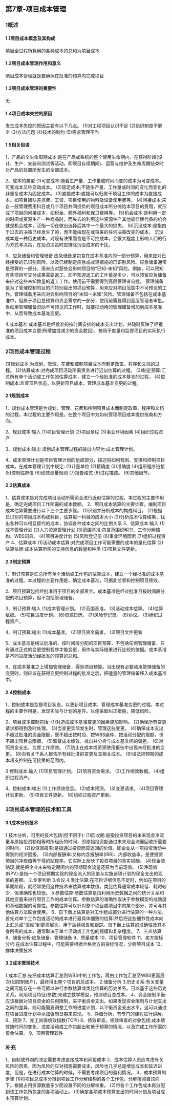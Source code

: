 ## 第7章-项目成本管理

### 1概述

#### 1.1项目成本概念及其构成

项目全过程所耗用的各种成本的总和为项目成本

#### 1.2项目成本管理作用和意义

项目成本管理就是要确保在批准的预算内完成项目

#### 1.3项目成本管理的重要性

无

#### 1.4项目成本失控的原因

发生成本失控的原因主要有以下几点。
(1)对工程项目认识不足
(2)组织制度不健全
(3)方法问题
(4)技术的制约
(5)需求管理不当

#### 1.5相关俗语

1、产品的全生命周期成本:是在产品或系统的整个使用生命期内，在获得阶段(设计、生产、安装和测试等活动，即项目存续期间)、运营与维护及生命周期结束时对产品的处置所发生的全部成本。

2、成本的类型
(1)可变成本:随着生产量、工作量或时间而变的成本为可变成本。可变成本又称变动成本。
(2)固定成本;不随生产量、工作量或时间的变化而变化的非重复成本为固定成本。
(3)直接成本:直接可以归属干项目工作的成本为直接成本。如项目团队差旅费、工资、项目使用的物料及设备使用费等。
(4)间接成本:来自一般管理费用科目或几个项目共同担负的项目成本所分摊给本项目的费用，就形成了项目的间接成本，如税金、额外福利和保卫费用等。
(5)机会成本:是利用一定的时间或资源生产一种商品时，而失去的利用这些资源生产其他最佳替代品的机会就是机会成本，泛指一切在做出选择后其中一个最大的损失。
(6)沉没成本:是指由于过去的决策已经发生了的，而不能由现在或将来的任何决策改变的成本。
沉没成本是一种历史成本，对现有决策而言是不可控成本，会很大程度上影响人们的行为方式与决策，在投资决策时应排除沉没成本的干扰。

3、应急储备和管理储备
应急储备是包含在成本基准内的一部分预算，用来应对已经接受的已识别风险，以及已经制定应急或减轻措施的已识别风险。应急储备通常是预算的一部分，用来应对那些会影响项目的“已知-未知”风险。例如，可以预知有些项目可交付成果需要返工，却不知道返工的工作量是多少，可以预留应急储备来应对这些未知数量的返工工作。使用前不需要得到高层管理者宙批。
管理储备是为了管理控制的目的而特别留出的项目预算，用来应对项目范围中不可预见的工作。管理储备用来应对会影响项目的“未知一未知”风险。管理储备不包括在成本基准中，但属于项目总预算和资金需求的一部分，使用前需要得到高层管理者审批。当动用管理储备资助不可预见的工作时，就要把动用的管理储备增加到成本基准中，从而导致成本基准变更。

4.成本基准
成本基准是经批准的按时间安排的成本支出计划，并随时反映了经批准的项目成本变更(所增加或减少的资金数目)，被用于度量和监督项目的实际执行成本。

### 2项目成本管理过程

(1)规划成本:为规划、管理、花费和控制项目成本而制定政策、程序和文档的过程。
(2)估算成本:对完成项目活动所需资金进行近似估算的过程。
(3)制定预算:汇总所有单个活动或工作包的估算成本，建立一个经批准的成本基准的过程。
(4)控制成本:监督项目状态，以更新项目成本，管理成本基准变更的过程。

#### 2.1规划成本

1、规划成本管理是为规划、管理、花费和控制项目成本而制定政策、程序和文档的过程，本过程的主要作用是。在整个项目中为如何管理项目成本提供指南和方向。

2、规划成本:输入
(1)项目管理计划
(2)项目章程
(3)事业环境因素
(4)组织过程资产

3、规划成本:输出
规划成本管理过程的输出内容为:成本管理计划。

4、成本管理计划是项目管理计划的组成部分，描述将如何规划、安排和控制项目成本。在成本管理计划中规定:
(1)计量单位
(2)精确度
(3)准确度
(4)组织程序链接
(5)控制临界值
(6)绩效测量规则
(7)报告格式
(8)过程描述。
(9)其他细节。

#### 2.2估算成本

1、估算成本是对完成项目活动所需资金进行近似估算的过程。本过程的主要作用是，确定完成项目工作所需的成本数额。
2、项目成本估算的主要步骤，编制项目成本估算需要进行以下三个主要步骤。
(1)识别并分析成本的构成科目。
(2)根据已识别的项目成本构成科目，估算每一科目的成本大小
(3)分析成本估算结果，找出各种可以相互替代的成本，协调各种成本之间的比例关系
3、估算成本:输入
(1)成本管理计划
(2)人力资源管理计划
(3)范围基准:包含范围说明书、工作分解结构、WBS词典。
(4)项目进度计划
(5)风险登记册
(6)事业环境因素
(7)组织过程资产
4、估算成本
(1)活动成本估算:对完成项目工作可能需要的成本的量化估算
(2)估算依据:成本估算所需的支持信息的数量和种类
(3)项目文件更新。

#### 2.3制定预算

1、制订预算是汇总所有单个活动或工作包的估算成本，建立一个经批准的成本基准的过程。本过程的主要作用是，确定成本基准，可据此监督和控制项目绩效。

2、项目预算包括经批准用于项目的全部资金。成本基准是经过批准且按时间段分配的项目预算，但不包括管理储备。

3、制订预算:输入
(1)成本管理计划。
(2)范围基准。
(3)活动成本估算。
(4)估算依据。
(5)项目进度计划。
(6)资源日历。
(7)风险登记册。
(8)协议。
(9)组织过程资产。

4、制订预算:输出
(1)成本基准。
(2)项目资金需求。
(3)项目文件更新

5、成本基准是经过批准的、按时间段分配的项目预算，不包括任何管理储备，只有通过正式的变更控制程序才能变更，用作与实际结果进行比较的依据。成本基准是不同进度活动经批准的预算的总和。

6、在成本基准之上增加管理储备，得到项目预算。当出现有必要动用管理储备的变更时，则应该在获得变更控制过程的批准之后，把适量的管理储备移入成本基准中。

#### 2.4控制成本

1、控制成本是监督项目状态，以更新项目成本，管理成本基准变更的过程。本过程的主要作用是，发现实际与计划的差异。以便采取纠正措施，降低风险。

2、项目成本控制包括:
(1)对造成成本基准变更的因素施加影响。
(2)确保所有变更请求都得到及时处理。
(3)当变更实际发生时，管理这些变更。
(4)确保成本支出不超过批准的资金限额，既不超出按时段、按WBS组件、按活动分配的限额，也不超出项目总限额。
(5)监督成本绩效，找出并分析与成本基准间的偏差。
(6)对照资金支出，监督工作绩效。
(7)防止在成本或资源使用报告中出现未经批准的变更。
(8)向有关干系人报告所有经批准的变更及其相关成本。
(9)设法把预期的成本超支控制在可接受的范围内。

3 控制成本:输入
(1)项目管理计划。
(2)项目资金需求。
(3)工作绩效数据。
(4)组织过程资产。

4、控制成本:输出
(1)工作绩效信息。
(2)成本预测。
(3)变更请求。
(4)项目管理计划更新。
(5)项目文件更新。
(6)组织过程资产更新。

### 3项目成本管理的技术和工具

#### 3.1成本分析技术

1.技木分析，可用的技术包括(但不限于):
(1)回收期:是指投资项目的未来现金净流量与原始投资额相等时所经历的时间，即原始投资额通过未来现金流量回收所需要的时间。
(2)投资回报率:是指通过投资而应返回的价值，即企业从一项投资活动中得到的经济回报。
(3)内部报酬率:又称内含报酬率(IRR)、内部收益率，是使投资项目的净现值等干零的贴现率。它实际上反映了投资项目的真实报酬。
(4)现金流贴现:就是把企业未来特定期间内的预期现金流量还原为当前现值。
(5)净现值(NPV):是指一个项目预期实现的现金流入的现值与实施该项计划的现金支出的现值的差额。
2.专家判断
3.会议
4.类比估算:在项目详细信息不足时，例如在项目的早期阶段，就经常使用这种技术来估算成本数值。类比估算通常成本较低、耗时较少，但准确性也较低。
5.参数估算:参数估算是指利用历史数据之间的统计关系和其他变量来进行项目工作的成本估算。参数估算的准确性取决于参数模型的成熟度和基础数据的可靠性。参数估算可以针对整个项目或项目中的某个部分，并可与其他估算方法联合使用。
6、自下而上估算是对工作组成部分进行估算的一种方法。首先对单个工作包或活动的成本进行最具体细致的估算:然后把这些细节性成本向上汇总或“滚动”到更高层次，用于后续报告和跟踪。自下而上估算的准确性及其本身所需的成本，通常取决于单个活动或工作包的规模和复杂程度。
7、三点估算
8、储备分析:应急储备、管理储备
9、质量成本
10、项目管理软件
11、卖方投标分析:在成本估算过程中，可能需要根据合格卖方的投标情况，分析项目成本
12、群体决策技术

#### 3.2成本管理技术

1.成本汇总:先把成本估算汇总到WBS中的工作包，再由工作包汇总至WBS更高层次(如控制账户)，最终得出整个项目的总成本。
2.储备分析
3.历史关系:有关变量之间可能存在一些可据以进行参数估算或类比估算的历史关系。可以基于这些历史关系。利用项目特征(参数)来建立数学模型，预测项目总成本。
4、资金限制平衡:应该根据对项目资金的任何限制，来平衡资金支出。如果发现资金限制与计划支出之间的差异，则可能需要调整工作的进度计划，以平衡资金支出水平。这可以通过在项目进度计划中添加强制日期来实现。
5、挣值分析，有专门的课程进行讲解。
6、预测
7、完工尚需绩效指数(TCPI)
8、绩效审查。绩效审查的对象包括:成本绩效随时间的变化、进度活动或工作包超出和低于预算的情况，以及完成工作所需的资金估算。
9、项目管理软件

### 补充

1、自制或外购的决定需要考虑直接成本和间接成本
2、成本估算人员应考虑有关风险的因素，因为风险的应对措施需要成本，风险也几乎总是增加成本和延迟进度，但是，在进行成本估算的时候，不需要考虑项目的盈利情况。
3、成本预算的步骤
(1)将项目总成本分摊到项目工作分解结构的各个工作包。分解按照自顶向下。根据占用资源数量多少而设置不同的分解权重。
(2)将各个工作包成本再分配到该工作包所包含的各项活动上。
(3)确定各项成本预算支出的时间计划及项目成本预算计划。
